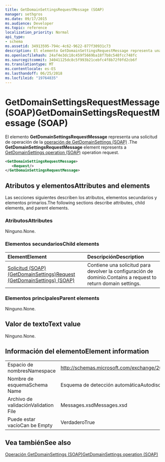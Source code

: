 ```yaml
---
title: GetDomainSettingsRequestMessage (SOAP)
manager: sethgros
ms.date: 09/17/2015
ms.audience: Developer
ms.topic: reference
localization_priority: Normal
api_type:
- schema
ms.assetid: 34913595-794c-4c62-9622-877f30931c73
description: El elemento GetDomainSettingsRequestMessage representa una solicitud de operación GetDomainSettings operación (SOAP).
ms.openlocfilehash: 24af4e3dc18c459f5669ba18f7b8c548fcc748fc
ms.sourcegitcommit: 34041125dc8c5f993b21cebfc4f8b72f0fd2cb6f
ms.translationtype: MT
ms.contentlocale: es-ES
ms.lasthandoff: 06/25/2018
ms.locfileid: "19764835"
---
```

# <a name="getdomainsettingsrequestmessage-soap"></a><span data-ttu-id="46b72-103">GetDomainSettingsRequestMessage (SOAP)</span><span class="sxs-lookup"><span data-stu-id="46b72-103">GetDomainSettingsRequestMessage (SOAP)</span></span>

<span data-ttu-id="46b72-104">El elemento **GetDomainSettingsRequestMessage** representa una solicitud de operación de la [operación de GetDomainSettings (SOAP)](getdomainsettings-operation-soap.md) .</span><span class="sxs-lookup"><span data-stu-id="46b72-104">The **GetDomainSettingsRequestMessage** element represents a [GetDomainSettings operation (SOAP)](getdomainsettings-operation-soap.md) operation request.</span></span> 
  
```XML
<GetDomainSettingsRequestMessage>
   <Request/>
</GetDomainSettingsRequestMessage>
```

## <a name="attributes-and-elements"></a><span data-ttu-id="46b72-105">Atributos y elementos</span><span class="sxs-lookup"><span data-stu-id="46b72-105">Attributes and elements</span></span>

<span data-ttu-id="46b72-106">Las secciones siguientes describen los atributos, elementos secundarios y elementos primarios.</span><span class="sxs-lookup"><span data-stu-id="46b72-106">The following sections describe attributes, child elements, and parent elements.</span></span>
  
### <a name="attributes"></a><span data-ttu-id="46b72-107">Atributos</span><span class="sxs-lookup"><span data-stu-id="46b72-107">Attributes</span></span>

<span data-ttu-id="46b72-108">Ninguno.</span><span class="sxs-lookup"><span data-stu-id="46b72-108">None.</span></span>
  
### <a name="child-elements"></a><span data-ttu-id="46b72-109">Elementos secundarios</span><span class="sxs-lookup"><span data-stu-id="46b72-109">Child elements</span></span>

|<span data-ttu-id="46b72-110">**Element**</span><span class="sxs-lookup"><span data-stu-id="46b72-110">**Element**</span></span>|<span data-ttu-id="46b72-111">**Descripción**</span><span class="sxs-lookup"><span data-stu-id="46b72-111">**Description**</span></span>|
|:-----|:-----|
|[<span data-ttu-id="46b72-112">Solicitud (SOAP) (GetDomainSettings)</span><span class="sxs-lookup"><span data-stu-id="46b72-112">Request (GetDomainSettings) (SOAP)</span></span>](request-getdomainsettingssoap.md) <br/> |<span data-ttu-id="46b72-113">Contiene una solicitud para devolver la configuración de dominio.</span><span class="sxs-lookup"><span data-stu-id="46b72-113">Contains a request to return domain settings.</span></span>  <br/> |
   
### <a name="parent-elements"></a><span data-ttu-id="46b72-114">Elementos principales</span><span class="sxs-lookup"><span data-stu-id="46b72-114">Parent elements</span></span>

<span data-ttu-id="46b72-115">Ninguno.</span><span class="sxs-lookup"><span data-stu-id="46b72-115">None.</span></span>
  
## <a name="text-value"></a><span data-ttu-id="46b72-116">Valor de texto</span><span class="sxs-lookup"><span data-stu-id="46b72-116">Text value</span></span>

<span data-ttu-id="46b72-117">Ninguno.</span><span class="sxs-lookup"><span data-stu-id="46b72-117">None.</span></span>
  
## <a name="element-information"></a><span data-ttu-id="46b72-118">Información del elemento</span><span class="sxs-lookup"><span data-stu-id="46b72-118">Element information</span></span>

|||
|:-----|:-----|
|<span data-ttu-id="46b72-119">Espacio de nombres</span><span class="sxs-lookup"><span data-stu-id="46b72-119">Namespace</span></span>  <br/> |http://schemas.microsoft.com/exchange/2010/Autodiscover  <br/> |
|<span data-ttu-id="46b72-120">Nombre de esquema</span><span class="sxs-lookup"><span data-stu-id="46b72-120">Schema Name</span></span>  <br/> |<span data-ttu-id="46b72-121">Esquema de detección automática</span><span class="sxs-lookup"><span data-stu-id="46b72-121">Autodiscover schema</span></span>  <br/> |
|<span data-ttu-id="46b72-122">Archivo de validación</span><span class="sxs-lookup"><span data-stu-id="46b72-122">Validation File</span></span>  <br/> |<span data-ttu-id="46b72-123">Messages.xsd</span><span class="sxs-lookup"><span data-stu-id="46b72-123">Messages.xsd</span></span>  <br/> |
|<span data-ttu-id="46b72-124">Puede estar vacío</span><span class="sxs-lookup"><span data-stu-id="46b72-124">Can be Empty</span></span>  <br/> |<span data-ttu-id="46b72-125">Verdadero</span><span class="sxs-lookup"><span data-stu-id="46b72-125">True</span></span>  <br/> |
   
## <a name="see-also"></a><span data-ttu-id="46b72-126">Vea también</span><span class="sxs-lookup"><span data-stu-id="46b72-126">See also</span></span>



[<span data-ttu-id="46b72-127">Operación GetDomainSettings (SOAP)</span><span class="sxs-lookup"><span data-stu-id="46b72-127">GetDomainSettings operation (SOAP)</span></span>](getdomainsettings-operation-soap.md)

